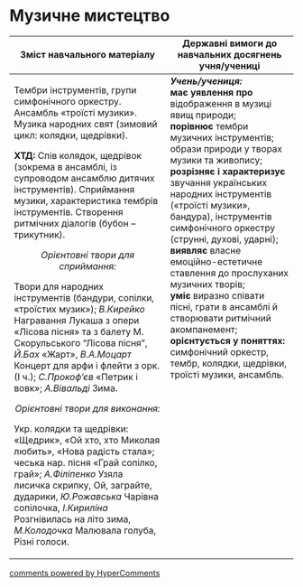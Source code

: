 <div id="hypercomments_widget" class="js-hypercomments-widget invisible"></div>

Музичне мистецтво
=============================================

<table>
  <tr>
    <td width="55%" align="center"><b>Зміст навчального матеріалу</b></td>
    <td width="45%" align="center"><b>Державні вимоги до навчальних досягнень учня/учениці</b></td>
  </tr>
<tbody>
  <tr>
    <td width="55%" style="vertical-align:top !important;">
<p>Тембри інструментів, групи симфонічного оркестру. Ансамбль «троїсті музики». Музика народних свят (зимовий цикл: колядки, щедрівки).</p>   
<p><b>ХТД:</b> Спів колядок, щедрівок (зокрема в ансамблі, із супроводом ансамблю дитячих інструментів). Сприймання музики, характеристика тембрів інструментів. Створення ритмічних діалогів (бубон – трикутник).</p>
<center><i>Орієнтовні твори для сприймання:</i></center>
<p>Твори для народних інструментів (бандури, сопілки, «троїстих музик»); <i>В.Кирейко</i> Награвання Лукаша з опери «Лісова пісня» та з балету М. Скорульського “Лісова пісня”, <i>Й.Бах</i> «Жарт», <i>В.А.Моцарт</i> Концерт для арфи і флейти з орк. (І ч.); <i>С.Прокоф’єв</i> «Петрик і вовк»; <i>А.Вівальді</i> Зима.</p>
<center><i>Орієнтовні твори для виконання:</i></center>
<p>Укр. колядки та щедрівки: «Щедрик», «Ой хто, хто Миколая любить», «Нова радість стала»; чеська нар. пісня «Грай сопілко, грай»; <i>А.Філіпенко</i> Узяла лисичка скрипку, Ой, заграйте, дударики,  <i>Ю.Рожавська</i> Чарівна сопілочка, <i>І.Кириліна</i> Розгнівилась на літо зима, <i>М.Колодочка</i> Малювала голуба, Різні голоси.</p>
	</td>
<td width="45%" style="vertical-align:top !important;"><b><i>Учень/учениця:</i></b><br>
<b>має уявлення про</b> відображення в музиці явищ природи;<br>
<b>порівнює</b> тембри музичних інструментів; образи природи у творах музики та живопису;<br>
<b>розрізняє і характеризує</b> звучання українських народних інструментів («троїсті музики», бандура),  інструментів симфонічного оркестру (струнні, духові, ударні);<br>
<b>виявляє</b> власне емоційно-естетичне ставлення до прослуханих музичних творів;<br>
<b>уміє</b> виразно співати пісні, грати в ансамблі й створювати ритмічний акомпанемент;<br>
<b>орієнтується у поняттях:</b> симфонічний оркестр, тембр, колядки, щедрівки, троїсті музики, ансамбль.<br>
</td>
	</tr>
</tbody>
</table>

<div class="js-hypercomments-container">
<a href="http://hypercomments.com" class="hc-link" title="comments widget">comments powered by HyperComments</a>
</div>